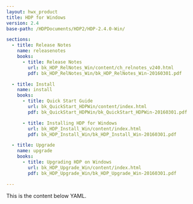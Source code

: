 ```yaml
---
layout: hwx_product
title: HDP for Windows
version: 2.4
base-path: /HDPDocuments/HDP2/HDP-2.4.0-Win/

sections:
  - title: Release Notes
    name: releasenotes
    books:
      - title: Release Notes
        url: bk_HDP_RelNotes_Win/content/ch_relnotes_v240.html
        pdf: bk_HDP_RelNotes_Win/bk_HDP_RelNotes_Win-20160301.pdf

  - title: Install
    name: install
    books:
      - title: Quick Start Guide
        url: bk_QuickStart_HDPWin/content/index.html
        pdf: bk_QuickStart_HDPWin/bk_QuickStart_HDPWin-20160301.pdf

      - title: Installing HDP for Windows
        url: bk_HDP_Install_Win/content/index.html
        pdf: bk_HDP_Install_Win/bk_HDP_Install_Win-20160301.pdf

  - title: Upgrade
    name: upgrade
    books:
      - title: Upgrading HDP on Windows
        url: bk_HDP_Upgrade_Win/content/index.html
        pdf: bk_HDP_Upgrade_Win/bk_HDP_Upgrade_Win-20160301.pdf

---
```


This is the content below YAML.
